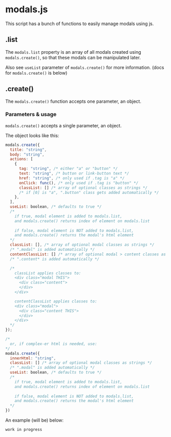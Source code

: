 # modals.js

This script has a bunch of functions to easily manage modals using js.

## .list

The `modals.list` property is an array of all modals created using `modals.create()`, so that these modals can be manipulated later.

Also see `useList` parameter of `modals.create()` for more information. (docs for `modals.create()` is below)

## .create()

The `modals.create()` function accepts one parameter, an object.

### Parameters & usage

`modals.create()` accepts a single parameter, an object.

The object looks like this:

```javascript
modals.create({
  title: "string",
  body: "string",
  actions: [
    {
      tag: "string", /* either "a" or "button" */
      text: "string", /* button or link-button text */
      href: "string", /* only used if .tag is "a" */
      onClick: func(), /* only used if .tag is "button" */
      classList: [] /* array of optional classes as strings */
      /* if [0] is "a", ".button" class gets added automatically */
    },
  ],
  useList: boolean, /* defaults to true */
  /*
    if true, modal element is added to modals.list,
    and modals.create() returns index of element on modals.list
    
    if false, modal element is NOT added to modals.list,
    and modals.create() returns the modal's html element
  */
  classList: [], /* array of optional modal classes as strings */
  /* ".modal" is added automatically */
  contentClassList: [] /* array of optional modal > content classes as strings */
  /* ".content* is added automatically */

  /*
    classList applies classes to:
    <div class="modal THIS">
      <div class="content">
      </div>
    </div>

    contentClassList applies classes to:
    <div class="modal">
      <div class="content THIS">
      </div>
    </div>
  */
});

/*
  or, if complex-er html is needed, use:
*/
modals.create({
  innerHtml: "string",
  classList: [] /* array of optional modal classes as strings */
  /* ".modal" is added automatically */
  useList: boolean, /* defaults to true */
  /*
    if true, modal element is added to modals.list,
    and modals.create() returns index of element on modals.list
    
    if false, modal element is NOT added to modals.list,
    and modals.create() returns the modal's html element
  */
})
```

An example (will be) below:
```
work in progress
```
